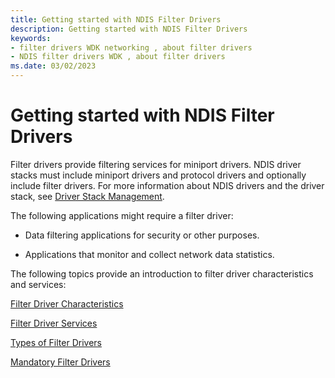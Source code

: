 ```yaml
---
title: Getting started with NDIS Filter Drivers
description: Getting started with NDIS Filter Drivers
keywords:
- filter drivers WDK networking , about filter drivers
- NDIS filter drivers WDK , about filter drivers
ms.date: 03/02/2023
---
```


# Getting started with NDIS Filter Drivers

Filter drivers provide filtering services for miniport drivers. NDIS driver stacks must include miniport drivers and protocol drivers and optionally include filter drivers. For more information about NDIS drivers and the driver stack, see [Driver Stack Management](driver-stack-management.md).

The following applications might require a filter driver:

-   Data filtering applications for security or other purposes.

-   Applications that monitor and collect network data statistics.

The following topics provide an introduction to filter driver characteristics and services:

[Filter Driver Characteristics](filter-driver-characteristics.md)

[Filter Driver Services](filter-driver-services.md)

[Types of Filter Drivers](types-of-filter-drivers.md)

[Mandatory Filter Drivers](mandatory-filter-drivers.md)

 

 





